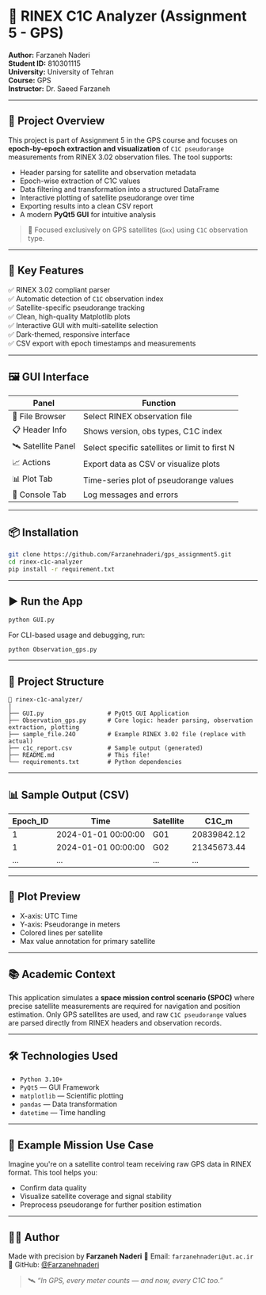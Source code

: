 
# 📡 RINEX C1C Analyzer (Assignment 5 - GPS)

**Author:** Farzaneh Naderi  
**Student ID:** 810301115  
**University:** University of Tehran  
**Course:** GPS  
**Instructor:** Dr. Saeed Farzaneh  

---

## 🚀 Project Overview

This project is part of Assignment 5 in the GPS course and focuses on **epoch-by-epoch extraction and visualization** of `C1C pseudorange` measurements from RINEX 3.02 observation files. The tool supports:

- Header parsing for satellite and observation metadata  
- Epoch-wise extraction of C1C values  
- Data filtering and transformation into a structured DataFrame  
- Interactive plotting of satellite pseudorange over time  
- Exporting results into a clean CSV report  
- A modern **PyQt5 GUI** for intuitive analysis

> 📍 Focused exclusively on GPS satellites (`Gxx`) using `C1C` observation type.

---

## 🧠 Key Features

✅ RINEX 3.02 compliant parser  
✅ Automatic detection of `C1C` observation index  
✅ Satellite-specific pseudorange tracking  
✅ Clean, high-quality Matplotlib plots  
✅ Interactive GUI with multi-satellite selection  
✅ Dark-themed, responsive interface  
✅ CSV export with epoch timestamps and measurements

---

## 🖼 GUI Interface


| Panel | Function |
|-------|----------|
| 📂 File Browser | Select RINEX observation file |
| 📋 Header Info | Shows version, obs types, C1C index |
| 🛰 Satellite Panel | Select specific satellites or limit to first N |
| 📈 Actions | Export data as CSV or visualize plots |
| 📊 Plot Tab | Time-series plot of pseudorange values |
| 💬 Console Tab | Log messages and errors |

---

## 📦 Installation

```bash
git clone https://github.com/Farzanehnaderi/gps_assignment5.git
cd rinex-c1c-analyzer
pip install -r requirement.txt
````

---

## ▶️ Run the App

```bash
python GUI.py
```

For CLI-based usage and debugging, run:

```bash
python Observation_gps.py
```

---

## 📂 Project Structure

```plaintext
📁 rinex-c1c-analyzer/
│
├── GUI.py                  # PyQt5 GUI Application
├── Observation_gps.py      # Core logic: header parsing, observation extraction, plotting
├── sample_file.24O         # Example RINEX 3.02 file (replace with actual)
├── c1c_report.csv          # Sample output (generated)
├── README.md               # This file!
└── requirements.txt        # Python dependencies
```

---

## 📊 Sample Output (CSV)

| Epoch\_ID | Time                | Satellite | C1C\_m      |
| --------- | ------------------- | --------- | ----------- |
| 1         | 2024-01-01 00:00:00 | G01       | 20839842.12 |
| 1         | 2024-01-01 00:00:00 | G02       | 21345673.44 |
| ...       | ...                 | ...       | ...         |

---

## 🎨 Plot Preview

* X-axis: UTC Time
* Y-axis: Pseudorange in meters
* Colored lines per satellite
* Max value annotation for primary satellite

---

## 📚 Academic Context

This application simulates a **space mission control scenario (SPOC)** where precise satellite measurements are required for navigation and position estimation. Only GPS satellites are used, and raw `C1C pseudorange` values are parsed directly from RINEX headers and observation records.

---

## 🛠 Technologies Used

* `Python 3.10+`
* `PyQt5` — GUI Framework
* `matplotlib` — Scientific plotting
* `pandas` — Data transformation
* `datetime` — Time handling

---

## 🧪 Example Mission Use Case

Imagine you're on a satellite control team receiving raw GPS data in RINEX format. This tool helps you:

* Confirm data quality
* Visualize satellite coverage and signal stability
* Preprocess pseudorange for further position estimation

---


## 🙋‍♀️ Author

Made with precision by **Farzaneh Naderi**
📧 Email: `farzanehnaderi@ut.ac.ir`
📍 GitHub: [@Farzanehnaderi](https://github.com/Farzanehnaderi)


> 🛰️ *“In GPS, every meter counts — and now, every C1C too.”*


